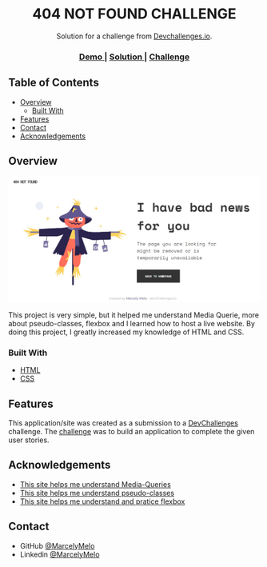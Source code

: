 <!-- Please update value in the {}  -->

<h1 align="center">404 NOT FOUND CHALLENGE</h1>

<div align="center">
   Solution for a challenge from  <a href="http://devchallenges.io" target="_blank">Devchallenges.io</a>.
</div>

<div align="center">
  <h3>
    <a href="https://marcelymelo.github.io/404-page-challenge/">
      Demo
    </a>
    <span> | </span>
    <a href="https://github.com/MarcelyMelo/404-page-challenge">
      Solution
    </a>
    <span> | </span>
    <a href="https://devchallenges.io/challenges/wBunSb7FPrIepJZAg0sY">
      Challenge
    </a>
  </h3>
</div>

<!-- TABLE OF CONTENTS -->

## Table of Contents

- [Overview](#overview)
  - [Built With](#built-with)
- [Features](#features)
- [Contact](#contact)
- [Acknowledgements](#acknowledgements)

<!-- OVERVIEW -->

## Overview

![screenshot](img/img404notfound.jpg)

This project is very simple, but it helped me understand Media Querie, more about pseudo-classes, flexbox and I learned how to host a live website. By doing this project, I greatly increased my knowledge of HTML and CSS.

### Built With

<!-- This section should list any major frameworks that you built your project using. Here are a few examples.-->

- [HTML](https://pt.wikipedia.org/wiki/HTML)
- [CSS](https://pt.wikipedia.org/wiki/CSS)

## Features

<!-- List the features of your application or follow the template. Don't share the figma file here :) -->

This application/site was created as a submission to a [DevChallenges](https://devchallenges.io/challenges) challenge. The [challenge](https://devchallenges.io/challenges/wBunSb7FPrIepJZAg0sY) was to build an application to complete the given user stories.


## Acknowledgements

<!-- This section should list any articles or add-ons/plugins that helps you to complete the project. This is optional but it will help you in the future. For exmpale -->

- [This site helps me understand Media-Queries](https://developer.mozilla.org/pt-BR/docs/Web/CSS/Media_Queries/Using_media_queries)
- [This site helps me understand pseudo-classes](https://www.w3schools.com/css/css_pseudo_classes.asp)
- [This site helps me understand and pratice flexbox](https://www.w3schools.com/css/css3_flexbox.asp)

## Contact

<!-- - Website [your-website.com](https://{your-web-site-link}) -->
- GitHub [@MarcelyMelo](https://github.com/MarcelyMelo)
- Linkedin [@MarcelyMelo](https://www.linkedin.com/in/marcelymelo/)
